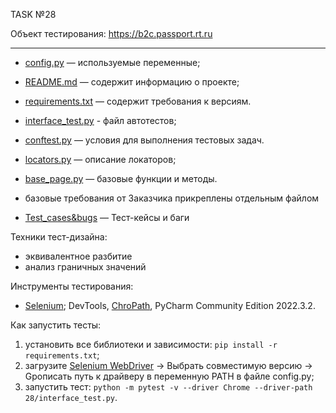 TASK №28

Объект тестирования: https://b2c.passport.rt.ru

***
* [config.py](https://github.com/Korbendallas32/28/blob/main/config.py) — используемые переменные;
* [README.md](https://github.com/Korbendallas32/28/blob/main/README.md) — содержит информацию о проекте;
* [requirements.txt](https://github.com/Korbendallas32/28/blob/main/requirements) — содержит требования к версиям.
* [interface_test.py](https://github.com/Korbendallas32/28/blob/main/interface_test.py) - файл автотестов;
* [conftest.py](https://github.com/Korbendallas32/28/blob/main/conftest.py) — условия для выполнения тестовых задач.
* [locators.py](https://github.com/Korbendallas32/28/blob/main/locators.py) — описание локаторов;
* [base_page.py](https://github.com/Korbendallas32/28/blob/main/base_page.py) — базовые функции и методы.
* базовые требования от Заказчика прикреплены отдельным файлом

* [Test_cases&bugs](https://docs.google.com/spreadsheets/d/1V4PyTFD7Q12WPleeteiedlJzJGOlK8BuoGLdENxyi5A/edit?usp=sharing) — Тест-кейсы и баги

Техники тест-дизайна: 
 
* эквивалентное разбитие
* анализ граничных значений

Инструменты тестирования:

* [Selenium](https://www.selenium.dev/); DevTools, [ChroPath](https://chrome.google.com/webstore/detail/chropath/ljngjbnaijcbncmcnjfhigebomdlkcjo), PyCharm Community Edition 2022.3.2. 

Как запустить тесты:
1. установить все библиотеки и зависимости: `pip install -r requirements.txt`;
2. загрузите [Selenium WebDriver](https://chromedriver.chromium.org/downloads) → Выбрать совместимую версию → Gрописать путь к драйверу в переменную PATH в файле config.py;
3. запустить тест: `python -m pytest -v --driver Chrome --driver-path 28/interface_test.py`.
